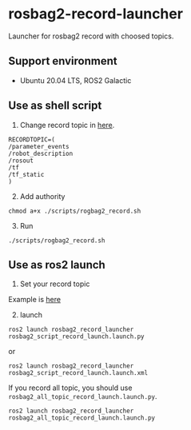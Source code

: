 # rosbag2-record-launcher

Launcher for rosbag2 record with choosed topics.

## Support environment

- Ubuntu 20.04 LTS, ROS2 Galactic

## Use as shell script

1. Change record topic in [here](/scripts/rogbag2_record.sh).

```
RECORDTOPIC=(
/parameter_events
/robot_description
/rosout
/tf
/tf_static
)
```

2. Add authority

```
chmod a+x ./scripts/rogbag2_record.sh
```

3. Run

```
./scripts/rogbag2_record.sh
```

## Use as ros2 launch

1. Set your record topic

Example is [here](/scripts/rogbag2_record.sh)

2. launch

```
ros2 launch rosbag2_record_launcher rosbag2_script_record_launch.launch.py
```

or

```
ros2 launch rosbag2_record_launcher rosbag2_script_record_launch.launch.xml
```

If you record all topic, you should use `rosbag2_all_topic_record_launch.launch.py`.

```
ros2 launch rosbag2_record_launcher rosbag2_all_topic_record_launch.launch.py
```


